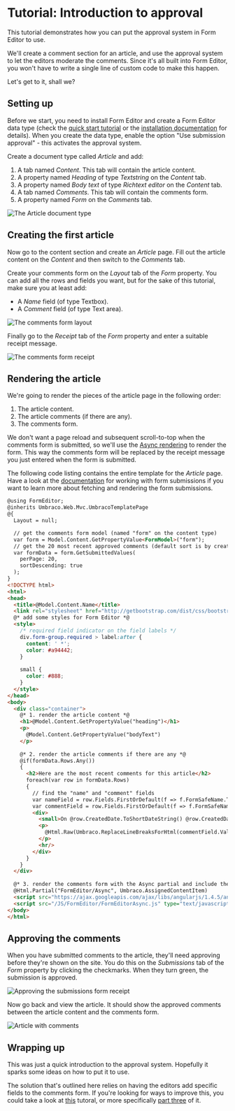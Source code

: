 # Tutorial: Introduction to approval

This tutorial demonstrates how you can put the approval system in Form Editor to use. 

We'll create a comment section for an article, and use the approval system to let the editors moderate the comments. Since it's all built into Form Editor, you won't have to write a single line of custom code to make this happen.

Let's get to it, shall we?

## Setting up

Before we start, you need to install Form Editor and create a Form Editor data type (check the [quick start tutorial](QuickStart.md) or the [installation documentation](../Docs/install.md) for details). When you create the data type, enable the option "Use submission approval" - this activates the approval system.

Create a document type called *Article* and add:

1. A tab named *Content*. This tab will contain the article content.
2. A property named *Heading* of type *Textstring* on the *Content* tab.
3. A property named *Body text* of type *Richtext editor* on the *Content* tab.
4. A tab named *Comments*. This tab will contain the comments form.
5. A property named *Form* on the *Comments* tab.

![The Article document type](img/Approval/article-document-type.png)

## Creating the first article

Now go to the content section and create an *Article* page. Fill out the article content on the *Content* and then switch to the *Comments* tab. 

Create your comments form on the *Layout* tab of the *Form* property. You can add all the rows and fields you want, but for the sake of this tutorial, make sure you at least add:

* A *Name* field (of type Textbox).
* A *Comment* field (of type Text area).

![The comments form layout](img/Approval/comments-form-layout.png)

Finally go to the *Receipt* tab of the *Form* property and enter a suitable receipt message.

![The comments form receipt](img/Approval/comments-form-receipt.png)

## Rendering the article

We're going to render the pieces of the article page in the following order:

1. The article content.
2. The article comments (if there are any).
3. The comments form.

We don't want a page reload and subsequent scroll-to-top when the comments form is submitted, so we'll use the [Async rendering](../Docs/render.md) to render the form. This way the comments form will be replaced by the receipt message you just entered when the form is submitted.

The following code listing contains the entire template for the *Article* page. Have a look at the [documentation](../Docs/submissions_list.md) for working with form submissions if you want to learn more about fetching and rendering the form submissions.

```html
@using FormEditor;
@inherits Umbraco.Web.Mvc.UmbracoTemplatePage
@{
  Layout = null;

  // get the comments form model (named "form" on the content type)
  var form = Model.Content.GetPropertyValue<FormModel>("form");
  // get the 20 most recent approved comments (default sort is by creation date) 
  var formData = form.GetSubmittedValues(
    perPage: 20, 
    sortDescending: true
  );  
}
<!DOCTYPE html>
<html>
<head>
  <title>@Model.Content.Name</title>
  <link rel="stylesheet" href="http://getbootstrap.com/dist/css/bootstrap.min.css"/>
  @* add some styles for Form Editor *@
  <style>
    /* required field indicator on the field labels */
    div.form-group.required > label:after {
      content: ' *';
      color: #a94442;
    }
    
    small {
      color: #888;
    }
  </style>
</head>
<body>
  <div class="container">
    @* 1. render the article content *@
    <h1>@Model.Content.GetPropertyValue("heading")</h1>
    <p>
      @Model.Content.GetPropertyValue("bodyText")
    </p>
  
    @* 2. render the article comments if there are any *@
    @if(formData.Rows.Any())
    {
      <h2>Here are the most recent comments for this article</h2>
      foreach(var row in formData.Rows)
      {
        // find the "name" and "comment" fields
        var nameField = row.Fields.FirstOrDefault(f => f.FormSafeName.ToLowerInvariant().Contains("name"));
        var commentField = row.Fields.FirstOrDefault(f => f.FormSafeName.ToLowerInvariant().Contains("comment"));
        <div>
          <small>On @row.CreatedDate.ToShortDateString() @row.CreatedDate.ToShortTimeString(), <strong>@nameField.Value</strong> wrote:</small>
          <p>
            @Html.Raw(Umbraco.ReplaceLineBreaksForHtml(commentField.Value ?? ""))
          </p>
          <hr/>
        </div>
      }
    }
  </div>
  
  @* 3. render the comments form with the Async partial and include the relevant assets *@
  @Html.Partial("FormEditor/Async", Umbraco.AssignedContentItem)
  <script src="https://ajax.googleapis.com/ajax/libs/angularjs/1.4.5/angular.min.js"></script>
  <script src="/JS/FormEditor/FormEditorAsync.js" type="text/javascript"></script>
</body>
</html>
```

## Approving the comments

When you have submitted comments to the article, they'll need approving before they're shown on the site. You do this on the *Submissions* tab of the *Form* property by clicking the checkmarks. When they turn green, the submission is approved. 

![Approving the submissions form receipt](img/Approval/approve-submissions.png)

Now go back and view the article. It should show the approved comments between the article content and the comments form.

![Article with comments](img/Approval/article-with-comments.png)

## Wrapping up

This was just a quick introduction to the approval system. Hopefully it sparks some ideas on how to put it to use. 

The solution that's outlined here relies on having the editors add specific fields to the comments form. If you're looking for ways to improve this, you could take a look at [this](Ratings.md) tutoral, or more specifically [part three](RatingsPartThree.md) of it.
